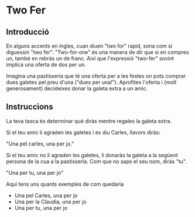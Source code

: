 # Two Fer

## Introducció

En alguns accents en ingles, cuan diuen "two for" rapid, sona com si diguessin "two fer". "Two-for-one" és una manera de dir que si en compres un, també en rebràs un de franc. Així que l'expressió "two-fer" sovint implica una oferta de dos per un.

Imagina una pastisseria que té una oferta per a les festes on pots comprar dues galetes pel preu d'una ("dues per una!"). Aprofites l'oferta i (molt generosament) decideixes donar la galeta extra a un amic.

## Instruccions

La teva tasca és determinar què diràs mentre regales la galeta extra.

Si el teu amic li agraden les galetes i es diu Carles, llavors diràs:

"Una pel carles, una per jo."

Si el teu amic no li agraden les galetes, li donaràs la galeta a la següent persona de la cua a la pastisseria. Com que no saps el seu nom, diràs "tu".

"Una per tu, una per jo"

Aqui tens uns quants exemples de com quedaria

* Una pel Carles, una per jo
* Una per la Claudia, una per jo
* Una per tu, una per jo
